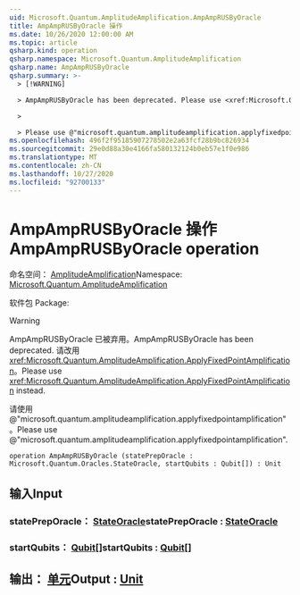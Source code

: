 ```yaml
---
uid: Microsoft.Quantum.AmplitudeAmplification.AmpAmpRUSByOracle
title: AmpAmpRUSByOracle 操作
ms.date: 10/26/2020 12:00:00 AM
ms.topic: article
qsharp.kind: operation
qsharp.namespace: Microsoft.Quantum.AmplitudeAmplification
qsharp.name: AmpAmpRUSByOracle
qsharp.summary: >-
  > [!WARNING]

  > AmpAmpRUSByOracle has been deprecated. Please use <xref:Microsoft.Quantum.AmplitudeAmplification.ApplyFixedPointAmplification> instead.

  >

  > Please use @"microsoft.quantum.amplitudeamplification.applyfixedpointamplification".
ms.openlocfilehash: 496f2f95185907278502e2a63fcf28b9bc826934
ms.sourcegitcommit: 29e0d88a30e4166fa580132124b0eb57e1f0e986
ms.translationtype: MT
ms.contentlocale: zh-CN
ms.lasthandoff: 10/27/2020
ms.locfileid: "92700133"
---
```

# <a name="ampamprusbyoracle-operation"></a><span data-ttu-id="2a807-102">AmpAmpRUSByOracle 操作</span><span class="sxs-lookup"><span data-stu-id="2a807-102">AmpAmpRUSByOracle operation</span></span>

<span data-ttu-id="2a807-103">命名空间： [AmplitudeAmplification](xref:Microsoft.Quantum.AmplitudeAmplification)</span><span class="sxs-lookup"><span data-stu-id="2a807-103">Namespace: [Microsoft.Quantum.AmplitudeAmplification](xref:Microsoft.Quantum.AmplitudeAmplification)</span></span>

<span data-ttu-id="2a807-104">软件包 [](https://nuget.org/packages/)</span><span class="sxs-lookup"><span data-stu-id="2a807-104">Package: [](https://nuget.org/packages/)</span></span>


> [!WARNING]
> <span data-ttu-id="2a807-105">AmpAmpRUSByOracle 已被弃用。</span><span class="sxs-lookup"><span data-stu-id="2a807-105">AmpAmpRUSByOracle has been deprecated.</span></span> <span data-ttu-id="2a807-106">请改用 <xref:Microsoft.Quantum.AmplitudeAmplification.ApplyFixedPointAmplification>。</span><span class="sxs-lookup"><span data-stu-id="2a807-106">Please use <xref:Microsoft.Quantum.AmplitudeAmplification.ApplyFixedPointAmplification> instead.</span></span>
>
> <span data-ttu-id="2a807-107">请使用 @"microsoft.quantum.amplitudeamplification.applyfixedpointamplification"。</span><span class="sxs-lookup"><span data-stu-id="2a807-107">Please use @"microsoft.quantum.amplitudeamplification.applyfixedpointamplification".</span></span>



```qsharp
operation AmpAmpRUSByOracle (statePrepOracle : Microsoft.Quantum.Oracles.StateOracle, startQubits : Qubit[]) : Unit
```


## <a name="input"></a><span data-ttu-id="2a807-108">输入</span><span class="sxs-lookup"><span data-stu-id="2a807-108">Input</span></span>

### <a name="statepreporacle--stateoracle"></a><span data-ttu-id="2a807-109">statePrepOracle： [StateOracle](xref:Microsoft.Quantum.Oracles.StateOracle)</span><span class="sxs-lookup"><span data-stu-id="2a807-109">statePrepOracle : [StateOracle](xref:Microsoft.Quantum.Oracles.StateOracle)</span></span>




### <a name="startqubits--qubit"></a><span data-ttu-id="2a807-110">startQubits： [Qubit](xref:microsoft.quantum.lang-ref.qubit)[]</span><span class="sxs-lookup"><span data-stu-id="2a807-110">startQubits : [Qubit](xref:microsoft.quantum.lang-ref.qubit)[]</span></span>





## <a name="output--unit"></a><span data-ttu-id="2a807-111">输出： [单元](xref:microsoft.quantum.lang-ref.unit)</span><span class="sxs-lookup"><span data-stu-id="2a807-111">Output : [Unit](xref:microsoft.quantum.lang-ref.unit)</span></span>

